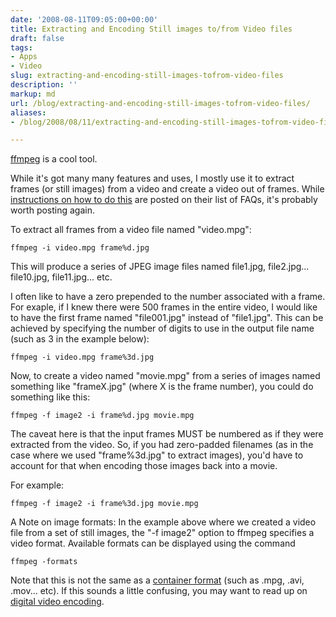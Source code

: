 ```yaml
---
date: '2008-08-11T09:05:00+00:00'
title: Extracting and Encoding Still images to/from Video files
draft: false
tags:
- Apps
- Video
slug: extracting-and-encoding-still-images-tofrom-video-files
description: ''
markup: md
url: /blog/extracting-and-encoding-still-images-tofrom-video-files/
aliases:
- /blog/2008/08/11/extracting-and-encoding-still-images-tofrom-video-files/

---
```


[ffmpeg](http://ffmpeg.mplayerhq.hu) is a cool tool.  
  
While it's got many many features and uses, I mostly use it to extract frames (or still images) from a video and create a video out of frames. While [instructions on how to do this](http://ffmpeg.mplayerhq.hu/faq.html#SEC14) are posted on their list of FAQs, it's probably worth posting again.  
  
To extract all frames from a video file named "video.mpg": 
```
ffmpeg -i video.mpg frame%d.jpg
```
This will produce a series of JPEG image files named file1.jpg, file2.jpg... file10.jpg, file11.jpg... etc.  
  
I often like to have a zero prepended to the number associated with a frame. For exaple, if I knew there were 500 frames in the entire video, I would like to have the first frame named "file001.jpg" instead of "file1.jpg". This can be achieved by specifying the number of digits to use in the output file name (such as 3 in the example below):
```
ffmpeg -i video.mpg frame%3d.jpg
```
Now, to create a video named "movie.mpg" from a series of images named something like "frameX.jpg" (where X is the frame number), you could do something like this:
```
ffmpeg -f image2 -i frame%d.jpg movie.mpg
```
The caveat here is that the input frames MUST be numbered as if they were extracted from the video. So, if you had zero-padded filenames (as in the case where we used "frame%3d.jpg" to extract images), you'd have to account for that when encoding those images back into a movie.  
  
For example: 
```
ffmpeg -f image2 -i frame%3d.jpg movie.mpg
```
  
  
A Note on image formats: In the example above where we created a video file from a set of still images, the "-f image2" option to ffmpeg specifies a video format. Available formats can be displayed using the command 
```
ffmpeg -formats
```
 Note that this is not the same as a [container format](http://en.wikipedia.org/wiki/Container_format_(digital)) (such as .mpg, .avi, .mov... etc). If this sounds a little confusing, you may want to read up on [digital video encoding](http://en.wikipedia.org/wiki/Digital_video#Encoding).